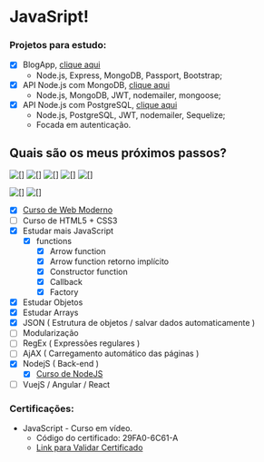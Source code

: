 # JavaSript!

### Projetos para estudo:
- [x] BlogApp, [clique aqui](https://github.com/HarielThums/JavaScript/tree/main/Nodejs%20-%20Guia%20do%20Programador/BlogApp)
	- Node.js, Express, MongoDB, Passport, Bootstrap;
- [x] API Node.js com MongoDB, [clique aqui](https://github.com/HarielThums/APIRest-NodeJS)
	- Node.js, MongoDB, JWT, nodemailer, mongoose;
- [x] API Node.js com PostgreSQL, [clique aqui](https://github.com/HarielThums/API_Rest_Postgresql)
	- Node.js, PostgreSQL, JWT, nodemailer, Sequelize;
	- Focada em autenticação.


## Quais são os meus próximos passos?
![[]](https://img.shields.io/badge/JavaScript-323330?style=for-the-badge&logo=javascript&logoColor=F7DF1E) ![[]](https://img.shields.io/badge/Node.js-43853D?style=for-the-badge&logo=node.js&logoColor=white) ![[]](https://img.shields.io/badge/express.js%20-%23404d59.svg?&style=for-the-badge)
![[]](https://img.shields.io/badge/HTML5-E34F26?style=for-the-badge&logo=html5&logoColor=white) ![[]](https://img.shields.io/badge/CSS3-1572B6?style=for-the-badge&logo=css3&logoColor=white)

![[]](https://img.shields.io/badge/PostgreSQL-316192?style=for-the-badge&logo=postgresql&logoColor=white) ![[]](https://img.shields.io/badge/MongoDB-%234ea94b.svg?&style=for-the-badge&logo=mongodb&logoColor=white)

- [x] [Curso de Web Moderno](https://www.udemy.com/course/curso-web/)
- [ ] Curso de HTML5 + CSS3
- [x] Estudar mais JavaScript
	- [x] functions
		- [x] Arrow function
		- [x] Arrow function retorno implícito
		- [x] Constructor function
		- [x] Callback
		- [x] Factory
- [x] Estudar Objetos 
- [x] Estudar Arrays
- [x] JSON ( Estrutura de objetos / salvar dados automaticamente )
- [ ] Modularização
- [ ] RegEx ( Expressões regulares )
- [ ] AjAX ( Carregamento automático das páginas )
- [x] NodejS ( Back-end ) 
	- [x] [Curso de NodeJS](https://www.youtube.com/playlist?list=PLJ_KhUnlXUPtbtLwaxxUxHqvcNQndmI4B)
- [ ] VuejS / Angular / React

### Certificações:

- JavaScript - Curso em vídeo.
	- Código do certificado: 29FA0-6C61-A
	- [Link para Validar Certificado](https://www.cursoemvideo.com/validacao-de-certificado/?codigo=29FA0-6C61-A)
